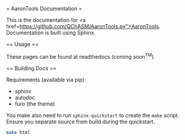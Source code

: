 = AaronTools Documentation =

This is the documentation for <a href=https://github.com/QChASM/AaronTools.py">AaronTools</a>.
Documentation is built using Sphinx.

== Usage ==

These pages can be found at readthedocs (coming soon<sup>TM</sup>).

== Building Docs ==

Requirements (available via pip):

* sphinx
* autodoc
* furo (the theme)

You make also need to run `sphinx-quickstart` to create the `make` script.
Ensure you separate source from build during the quickstart.

```sh
make html
```